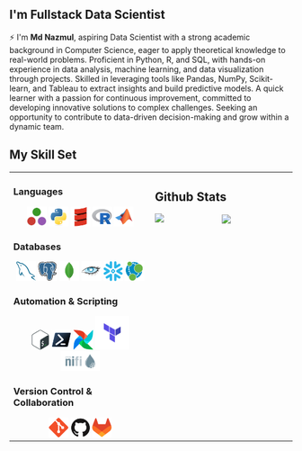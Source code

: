 ## I'm Fullstack Data Scientist

⚡ I'm **Md Nazmul**, aspiring Data Scientist with a strong academic background in Computer Science, eager to apply theoretical knowledge to real-world problems. Proficient in Python, R, and SQL, with hands-on experience in data analysis, machine learning, and data visualization through projects. Skilled in leveraging tools like Pandas, NumPy, Scikit-learn, and Tableau to extract insights and build predictive models. A quick learner with a passion for continuous improvement, committed to developing innovative solutions to complex challenges. Seeking an opportunity to contribute to data-driven decision-making and grow within a dynamic team.





## My Skill Set  
<table><tr><td valign="top" width="33%">

### Languages  
<div align="center">  
  <span><img title="Julia" alt="Julia icon " height="35px" src="./img/julia.svg">
  <img title="Python" alt="Python icon " height="35px" src="./img/python.svg">
  <img title="Scala" alt="Scala icon " height="35px" src="./img/scala.svg">
  <img title="R" alt="R icon " height="35px" src="./img/r.svg">
  <img title="Matlab" alt="Matlab icon " height="35px" src="./img/matlab.svg">
  </span>
</div>  



### Databases  
<div align="center">  
  <span><img title="MySQL" alt="MySQL icon " height="35px" src="./img/mysql.svg">
  <img title="PostgresSQL" alt="PostgresSQL icon " height="35px" src="./img/PostgresSQL.svg">
  <img title="MongoDB" alt="MongoDB icon " height="35px" src="./img/mongodb.svg">
  <img title="Cassandra" alt="Cassandra icon " height="35px" src="./img/Cassandra.svg">
  <img title="SnowFlake" alt="SnowFlake icon " height="35px" src="./img/snowflake.svg">
  <img title="Neo4j" alt="Neo4j icon " height="35px" src="./img/neo4j.svg">
</div>  



### Automation & Scripting  
<div align="center">  
  <img title="Bash" alt="Bash icon " height="35px" src="./img/Bash.svg">
  <img title="PowerShell" alt="PowerShell icon " height="35px" src="./img/PowerShell.svg">
  <img title="Apache Airflow" alt="Apache Airflow icon " height="35px" src="./img/Apache Airflow.svg">
  <img title="Terraform" alt="Terraform icon " height="60px" src="./img/Terraform.svg">
  <img title="Apache NiFi" alt="Apache NiFi icon " height="35px" src="./img/Apache NiFi.svg">
</div>  



### Version Control & Collaboration  
<div align="center">  
  <img title="Git" alt="Git icon " height="35px" src="./img/Git.svg">
  <img title="GitHub" alt="GitHub icon " height="35px" src="./img/GitHub.svg">
  <img title="GitLab" alt="GitLab icon " height="35px" src="./img/GitLab.svg">
</div>

</td><td valign="top" width="33%">





## Github Stats  
<img src="https://github-readme-stats.vercel.app/api?username=NazmulHasanNihal&show_icons=true&count_private=true&hide_border=true" align="left" />  

<div align="center"><img src="https://github-readme-stats.vercel.app/api/top-langs/?username=NazmulHasanNihal&hide_border=true&layout=compact" align="center" /></div>
<br />